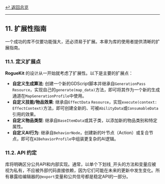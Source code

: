 [&#8617; 返回总览](../README.md)

---

## 11. 扩展性指南

一个成功的库不仅要功能强大，还必须易于扩展。本章为库的使用者提供清晰的扩展指南。

### 11.1. 定义扩展点

**RogueKit** 的设计从一开始就考虑了扩展性。以下是主要的扩展点：
* **自定义生成算法**: 创建一个新的GDScript脚本并继承自`GenerationPass` `Resource`，实现自己的`generate(map_data)`方法，即可将其作为一个新的生成通道在`MapGenerationProfile`中使用。
* **自定义技能/物品效果**: 继承自`EffectData` `Resource`，实现`execute(context: EffectContext)`方法，即可创建全新的、可被`AbilityData`或`ConsumableData`引用的效果。
* **自定义物品类型**: 继承自`BaseItemData`或其子类，以添加新的物品类别和特定属性。
* **自定义AI行为**: 继承自`BehaviorNode`，创建新的叶节点（Action）或复合节点，即可在`AIBehaviorProfile`中组装更复杂的AI逻辑。

### 11.2. API 约定

库将明确区分公共API和内部实现。通常，以单个下划线`_`开头的方法和变量应被视为私有，不应被外部代码直接依赖，因为它们可能在未来的更新中发生变化。所有暴露给编辑器的`@export`变量和公共信号都是稳定API的一部分。